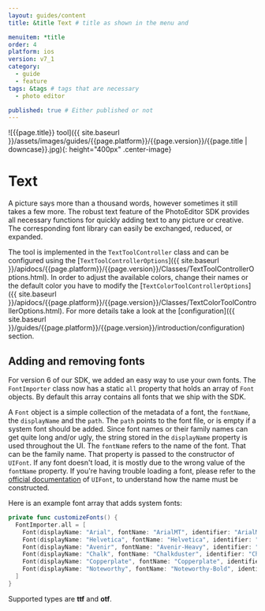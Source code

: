 ```yaml
---
layout: guides/content
title: &title Text # title as shown in the menu and

menuitem: *title
order: 4
platform: ios
version: v7_1
category:
  - guide
  - feature
tags: &tags # tags that are necessary
  - photo editor

published: true # Either published or not
---
```


![{{page.title}} tool]({{ site.baseurl }}/assets/images/guides/{{page.platform}}/{{page.version}}/{{page.title | downcase}}.jpg){: height="400px" .center-image}

# Text
A picture says more than a thousand words, however sometimes it still takes a few more. The robust text feature of the PhotoEditor SDK provides all necessary functions for quickly adding text to any picture or creative. The corresponding font library can easily be exchanged, reduced, or expanded.

The tool is implemented in the `TextToolController` class and can be configured using the [`TextToolControllerOptions`]({{ site.baseurl }}/apidocs/{{page.platform}}/{{page.version}}/Classes/TextToolControllerOptions.html). In order to adjust the available colors, change their names or the default color you have to modify the [`TextColorToolControllerOptions`]({{ site.baseurl }}/apidocs/{{page.platform}}/{{page.version}}/Classes/TextColorToolControllerOptions.html). For more details take a look at the [configuration]({{ site.baseurl }}/guides/{{page.platform}}/{{page.version}}/introduction/configuration) section.

## Adding and removing fonts
For version 6 of our SDK, we added an easy way to use your own fonts.
The `FontImporter` class now has a static `all` property that holds an array of `Font` objects.
By default this array contains all fonts that we ship with the SDK.

A `Font` object is a simple collection of the metadata of a font, the `fontName`, the `displayName`
and the `path`. The `path` points to the font file, or is empty if a system font should be added.
Since font names or their family names can get quite long and/or ugly, the string stored in the `displayName` property
is used throughout the UI. The `fontName` refers to the name of the font. That can be the family name.
That property is passed to the constructor of `UIFont`. If any font doesn't load, it is mostly due to
the wrong value of the `fontName` property. If you're having trouble loading a font, please refer to the [official documentation](https://developer.apple.com/reference/uikit/uifont) of `UIFont`,
to understand how the name must be constructed.

Here is an example font array that adds system fonts:
```swift
private func customizeFonts() {
  FontImporter.all = [
    Font(displayName: "Arial", fontName: "ArialMT", identifier: "ArialMT"),
    Font(displayName: "Helvetica", fontName: "Helvetica", identifier: "Helvetica"),
    Font(displayName: "Avenir", fontName: "Avenir-Heavy", identifier: "Avenir-Heavy"),
    Font(displayName: "Chalk", fontName: "Chalkduster", identifier: "Chalkduster"),
    Font(displayName: "Copperplate", fontName: "Copperplate", identifier: "Copperplate"),
    Font(displayName: "Noteworthy", fontName: "Noteworthy-Bold", identifier: "Noteworthy-Bold")
  ]
}
```

Supported types are **ttf** and **otf**.
